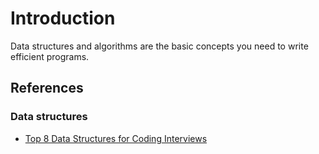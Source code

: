 # Introduction

Data structures and algorithms are the basic concepts you need to write efficient programs.

## References

### Data structures

* [Top 8 Data Structures for Coding Interviews](https://youtu.be/uhYq27iSk9s)
